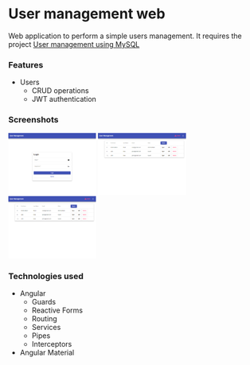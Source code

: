 # User management web
Web application to perform a simple users management. It requires the project [User management using MySQL](https://github.com/CamiloDelReal/project-user-management-with-mysql)

### Features
- Users
  * CRUD operations
  * JWT authentication

### Screenshots
<p float="left">
<img src="https://github.com/CamiloDelReal/project-user-management-web/blob/main/screenshots/sshot-1.png" width="35%" height="35%" />
<img src="https://github.com/CamiloDelReal/project-user-management-web/blob/main/screenshots/sshot-2.png" width="35%" height="35%" />
<img src="https://github.com/CamiloDelReal/project-user-management-web/blob/main/screenshots/sshot-2.png" width="35%" height="35%" />
</p>

### Technologies used
- Angular
  * Guards
  * Reactive Forms
  * Routing
  * Services
  * Pipes
  * Interceptors
- Angular Material
